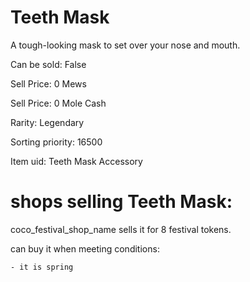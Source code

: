 # Teeth Mask

A tough-looking mask to set over your nose and mouth.

Can be sold: False

Sell Price: 0 Mews

Sell Price: 0 Mole Cash

Rarity: Legendary

Sorting priority: 16500

Item uid: Teeth Mask Accessory

# shops selling Teeth Mask:

coco_festival_shop_name sells it for 8 festival tokens.

  can buy it when meeting conditions: 

    - it is spring